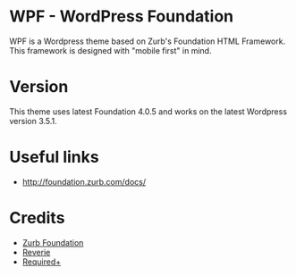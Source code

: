 WPF - WordPress Foundation
==========================
WPF is a Wordpress theme based on Zurb's Foundation HTML Framework. This framework is designed with "mobile first" in mind.

Version
=======
This theme uses latest Foundation 4.0.5 and works on the latest Wordpress version 3.5.1.

Useful links
=============
* http://foundation.zurb.com/docs/

Credits
=======
* [Zurb Foundation](http://foundation.zurb.com/)
* [Reverie](http://themefortress.com/reverie/)
* [Required+](http://themes.required.ch/)